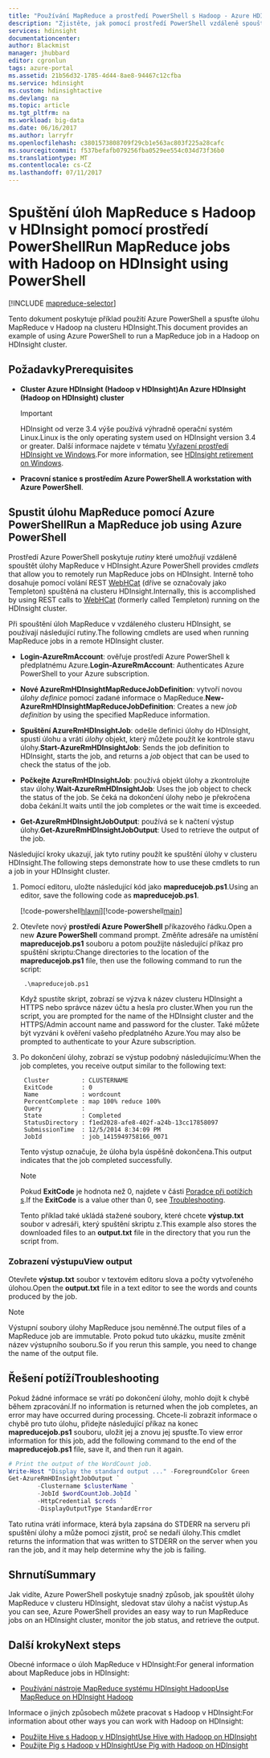 ```yaml
---
title: "Používání MapReduce a prostředí PowerShell s Hadoop - Azure HDInsight | Microsoft Docs"
description: "Zjistěte, jak pomocí prostředí PowerShell vzdáleně spouštět úlohy MapReduce s Hadoop v HDInsight."
services: hdinsight
documentationcenter: 
author: Blackmist
manager: jhubbard
editor: cgronlun
tags: azure-portal
ms.assetid: 21b56d32-1785-4d44-8ae8-94467c12cfba
ms.service: hdinsight
ms.custom: hdinsightactive
ms.devlang: na
ms.topic: article
ms.tgt_pltfrm: na
ms.workload: big-data
ms.date: 06/16/2017
ms.author: larryfr
ms.openlocfilehash: c3801573808709f29cb1e563ac803f225a28cafc
ms.sourcegitcommit: f537befafb079256fba0529ee554c034d73f36b0
ms.translationtype: MT
ms.contentlocale: cs-CZ
ms.lasthandoff: 07/11/2017
---
```

# <a name="run-mapreduce-jobs-with-hadoop-on-hdinsight-using-powershell"></a><span data-ttu-id="e5633-103">Spuštění úloh MapReduce s Hadoop v HDInsight pomocí prostředí PowerShell</span><span class="sxs-lookup"><span data-stu-id="e5633-103">Run MapReduce jobs with Hadoop on HDInsight using PowerShell</span></span>

[!INCLUDE [mapreduce-selector](../../includes/hdinsight-selector-use-mapreduce.md)]

<span data-ttu-id="e5633-104">Tento dokument poskytuje příklad použití Azure PowerShell a spusťte úlohu MapReduce v Hadoop na clusteru HDInsight.</span><span class="sxs-lookup"><span data-stu-id="e5633-104">This document provides an example of using Azure PowerShell to run a MapReduce job in a Hadoop on HDInsight cluster.</span></span>

## <span data-ttu-id="e5633-105"><a id="prereq"></a>Požadavky</span><span class="sxs-lookup"><span data-stu-id="e5633-105"><a id="prereq"></a>Prerequisites</span></span>

* <span data-ttu-id="e5633-106">**Cluster Azure HDInsight (Hadoop v HDInsight)**</span><span class="sxs-lookup"><span data-stu-id="e5633-106">**An Azure HDInsight (Hadoop on HDInsight) cluster**</span></span>

  > [!IMPORTANT]
  > <span data-ttu-id="e5633-107">HDInsight od verze 3.4 výše používá výhradně operační systém Linux.</span><span class="sxs-lookup"><span data-stu-id="e5633-107">Linux is the only operating system used on HDInsight version 3.4 or greater.</span></span> <span data-ttu-id="e5633-108">Další informace najdete v tématu [Vyřazení prostředí HDInsight ve Windows](hdinsight-component-versioning.md#hdinsight-windows-retirement).</span><span class="sxs-lookup"><span data-stu-id="e5633-108">For more information, see [HDInsight retirement on Windows](hdinsight-component-versioning.md#hdinsight-windows-retirement).</span></span>

* <span data-ttu-id="e5633-109">**Pracovní stanice s prostředím Azure PowerShell**.</span><span class="sxs-lookup"><span data-stu-id="e5633-109">**A workstation with Azure PowerShell**.</span></span>

## <span data-ttu-id="e5633-110"><a id="powershell"></a>Spustit úlohu MapReduce pomocí Azure PowerShell</span><span class="sxs-lookup"><span data-stu-id="e5633-110"><a id="powershell"></a>Run a MapReduce job using Azure PowerShell</span></span>

<span data-ttu-id="e5633-111">Prostředí Azure PowerShell poskytuje *rutiny* které umožňují vzdáleně spouštět úlohy MapReduce v HDInsight.</span><span class="sxs-lookup"><span data-stu-id="e5633-111">Azure PowerShell provides *cmdlets* that allow you to remotely run MapReduce jobs on HDInsight.</span></span> <span data-ttu-id="e5633-112">Interně toho dosahuje pomocí volání REST [WebHCat](https://cwiki.apache.org/confluence/display/Hive/WebHCat) (dříve se označovaly jako Templeton) spuštěná na clusteru HDInsight.</span><span class="sxs-lookup"><span data-stu-id="e5633-112">Internally, this is accomplished by using REST calls to [WebHCat](https://cwiki.apache.org/confluence/display/Hive/WebHCat) (formerly called Templeton) running on the HDInsight cluster.</span></span>

<span data-ttu-id="e5633-113">Při spouštění úloh MapReduce v vzdáleného clusteru HDInsight, se používají následující rutiny.</span><span class="sxs-lookup"><span data-stu-id="e5633-113">The following cmdlets are used when running MapReduce jobs in a remote HDInsight cluster.</span></span>

* <span data-ttu-id="e5633-114">**Login-AzureRmAccount**: ověřuje prostředí Azure PowerShell k předplatnému Azure.</span><span class="sxs-lookup"><span data-stu-id="e5633-114">**Login-AzureRmAccount**: Authenticates Azure PowerShell to your Azure subscription.</span></span>

* <span data-ttu-id="e5633-115">**Nové AzureRmHDInsightMapReduceJobDefinition**: vytvoří novou *úlohy definice* pomocí zadané informace o MapReduce.</span><span class="sxs-lookup"><span data-stu-id="e5633-115">**New-AzureRmHDInsightMapReduceJobDefinition**: Creates a new *job definition* by using the specified MapReduce information.</span></span>

* <span data-ttu-id="e5633-116">**Spuštění AzureRmHDInsightJob**: odešle definici úlohy do HDInsight, spustí úlohu a vrátí *úlohy* objekt, který můžete použít ke kontrole stavu úlohy.</span><span class="sxs-lookup"><span data-stu-id="e5633-116">**Start-AzureRmHDInsightJob**: Sends the job definition to HDInsight, starts the job, and returns a *job* object that can be used to check the status of the job.</span></span>

* <span data-ttu-id="e5633-117">**Počkejte AzureRmHDInsightJob**: používá objekt úlohy a zkontrolujte stav úlohy.</span><span class="sxs-lookup"><span data-stu-id="e5633-117">**Wait-AzureRmHDInsightJob**: Uses the job object to check the status of the job.</span></span> <span data-ttu-id="e5633-118">Se čeká na dokončení úlohy nebo je překročena doba čekání.</span><span class="sxs-lookup"><span data-stu-id="e5633-118">It waits until the job completes or the wait time is exceeded.</span></span>

* <span data-ttu-id="e5633-119">**Get-AzureRmHDInsightJobOutput**: používá se k načtení výstup úlohy.</span><span class="sxs-lookup"><span data-stu-id="e5633-119">**Get-AzureRmHDInsightJobOutput**: Used to retrieve the output of the job.</span></span>

<span data-ttu-id="e5633-120">Následující kroky ukazují, jak tyto rutiny použít ke spuštění úlohy v clusteru HDInsight.</span><span class="sxs-lookup"><span data-stu-id="e5633-120">The following steps demonstrate how to use these cmdlets to run a job in your HDInsight cluster.</span></span>

1. <span data-ttu-id="e5633-121">Pomocí editoru, uložte následující kód jako **mapreducejob.ps1**.</span><span class="sxs-lookup"><span data-stu-id="e5633-121">Using an editor, save the following code as **mapreducejob.ps1**.</span></span>

    <span data-ttu-id="e5633-122">[!code-powershell[hlavní](../../powershell_scripts/hdinsight/use-mapreduce/use-mapreduce.ps1?range=5-69)]</span><span class="sxs-lookup"><span data-stu-id="e5633-122">[!code-powershell[main](../../powershell_scripts/hdinsight/use-mapreduce/use-mapreduce.ps1?range=5-69)]</span></span>

2. <span data-ttu-id="e5633-123">Otevřete nový **prostředí Azure PowerShell** příkazového řádku.</span><span class="sxs-lookup"><span data-stu-id="e5633-123">Open a new **Azure PowerShell** command prompt.</span></span> <span data-ttu-id="e5633-124">Změňte adresáře na umístění **mapreducejob.ps1** souboru a potom použijte následující příkaz pro spuštění skriptu:</span><span class="sxs-lookup"><span data-stu-id="e5633-124">Change directories to the location of the **mapreducejob.ps1** file, then use the following command to run the script:</span></span>

        .\mapreducejob.ps1

    <span data-ttu-id="e5633-125">Když spustíte skript, zobrazí se výzva k název clusteru HDInsight a HTTPS nebo správce název účtu a hesla pro cluster.</span><span class="sxs-lookup"><span data-stu-id="e5633-125">When you run the script, you are prompted for the name of the HDInsight cluster and the HTTPS/Admin account name and password for the cluster.</span></span> <span data-ttu-id="e5633-126">Také můžete být vyzváni k ověření vašeho předplatného Azure.</span><span class="sxs-lookup"><span data-stu-id="e5633-126">You may also be prompted to authenticate to your Azure subscription.</span></span>

3. <span data-ttu-id="e5633-127">Po dokončení úlohy, zobrazí se výstup podobný následujícímu:</span><span class="sxs-lookup"><span data-stu-id="e5633-127">When the job completes, you receive output similar to the following text:</span></span>

        Cluster         : CLUSTERNAME
        ExitCode        : 0
        Name            : wordcount
        PercentComplete : map 100% reduce 100%
        Query           :
        State           : Completed
        StatusDirectory : f1ed2028-afe8-402f-a24b-13cc17858097
        SubmissionTime  : 12/5/2014 8:34:09 PM
        JobId           : job_1415949758166_0071

    <span data-ttu-id="e5633-128">Tento výstup označuje, že úloha byla úspěšně dokončena.</span><span class="sxs-lookup"><span data-stu-id="e5633-128">This output indicates that the job completed successfully.</span></span>

    > [!NOTE]
    > <span data-ttu-id="e5633-129">Pokud **ExitCode** je hodnota než 0, najdete v části [Poradce při potížích s](#troubleshooting).</span><span class="sxs-lookup"><span data-stu-id="e5633-129">If the **ExitCode** is a value other than 0, see [Troubleshooting](#troubleshooting).</span></span>

    <span data-ttu-id="e5633-130">Tento příklad také ukládá stažené soubory, které chcete **výstup.txt** soubor v adresáři, který spuštění skriptu z.</span><span class="sxs-lookup"><span data-stu-id="e5633-130">This example also stores the downloaded files to an **output.txt** file in the directory that you run the script from.</span></span>

### <a name="view-output"></a><span data-ttu-id="e5633-131">Zobrazení výstupu</span><span class="sxs-lookup"><span data-stu-id="e5633-131">View output</span></span>

<span data-ttu-id="e5633-132">Otevřete **výstup.txt** soubor v textovém editoru slova a počty vytvořeného úlohou.</span><span class="sxs-lookup"><span data-stu-id="e5633-132">Open the **output.txt** file in a text editor to see the words and counts produced by the job.</span></span>

> [!NOTE]
> <span data-ttu-id="e5633-133">Výstupní soubory úlohy MapReduce jsou neměnné.</span><span class="sxs-lookup"><span data-stu-id="e5633-133">The output files of a MapReduce job are immutable.</span></span> <span data-ttu-id="e5633-134">Proto pokud tuto ukázku, musíte změnit název výstupního souboru.</span><span class="sxs-lookup"><span data-stu-id="e5633-134">So if you rerun this sample, you need to change the name of the output file.</span></span>

## <span data-ttu-id="e5633-135"><a id="troubleshooting"></a>Řešení potíží</span><span class="sxs-lookup"><span data-stu-id="e5633-135"><a id="troubleshooting"></a>Troubleshooting</span></span>

<span data-ttu-id="e5633-136">Pokud žádné informace se vrátí po dokončení úlohy, mohlo dojít k chybě během zpracování.</span><span class="sxs-lookup"><span data-stu-id="e5633-136">If no information is returned when the job completes, an error may have occurred during processing.</span></span> <span data-ttu-id="e5633-137">Chcete-li zobrazit informace o chybě pro tuto úlohu, přidejte následující příkaz na konec **mapreducejob.ps1** souboru, uložit jej a znovu jej spusťte.</span><span class="sxs-lookup"><span data-stu-id="e5633-137">To view error information for this job, add the following command to the end of the **mapreducejob.ps1** file, save it, and then run it again.</span></span>

```powershell
# Print the output of the WordCount job.
Write-Host "Display the standard output ..." -ForegroundColor Green
Get-AzureRmHDInsightJobOutput `
        -Clustername $clusterName `
        -JobId $wordCountJob.JobId `
        -HttpCredential $creds `
        -DisplayOutputType StandardError
```

<span data-ttu-id="e5633-138">Tato rutina vrátí informace, která byla zapsána do STDERR na serveru při spuštění úlohy a může pomoci zjistit, proč se nedaří úlohy.</span><span class="sxs-lookup"><span data-stu-id="e5633-138">This cmdlet returns the information that was written to STDERR on the server when you ran the job, and it may help determine why the job is failing.</span></span>

## <span data-ttu-id="e5633-139"><a id="summary"></a>Shrnutí</span><span class="sxs-lookup"><span data-stu-id="e5633-139"><a id="summary"></a>Summary</span></span>

<span data-ttu-id="e5633-140">Jak vidíte, Azure PowerShell poskytuje snadný způsob, jak spouštět úlohy MapReduce v clusteru HDInsight, sledovat stav úlohy a načíst výstup.</span><span class="sxs-lookup"><span data-stu-id="e5633-140">As you can see, Azure PowerShell provides an easy way to run MapReduce jobs on an HDInsight cluster, monitor the job status, and retrieve the output.</span></span>

## <span data-ttu-id="e5633-141"><a id="nextsteps"></a>Další kroky</span><span class="sxs-lookup"><span data-stu-id="e5633-141"><a id="nextsteps"></a>Next steps</span></span>

<span data-ttu-id="e5633-142">Obecné informace o úloh MapReduce v HDInsight:</span><span class="sxs-lookup"><span data-stu-id="e5633-142">For general information about MapReduce jobs in HDInsight:</span></span>

* [<span data-ttu-id="e5633-143">Používání nástroje MapReduce systému HDInsight Hadoop</span><span class="sxs-lookup"><span data-stu-id="e5633-143">Use MapReduce on HDInsight Hadoop</span></span>](hdinsight-use-mapreduce.md)

<span data-ttu-id="e5633-144">Informace o jiných způsobech můžete pracovat s Hadoop v HDInsight:</span><span class="sxs-lookup"><span data-stu-id="e5633-144">For information about other ways you can work with Hadoop on HDInsight:</span></span>

* [<span data-ttu-id="e5633-145">Použijte Hive s Hadoop v HDInsight</span><span class="sxs-lookup"><span data-stu-id="e5633-145">Use Hive with Hadoop on HDInsight</span></span>](hdinsight-use-hive.md)
* [<span data-ttu-id="e5633-146">Použijte Pig s Hadoop v HDInsight</span><span class="sxs-lookup"><span data-stu-id="e5633-146">Use Pig with Hadoop on HDInsight</span></span>](hdinsight-use-pig.md)
